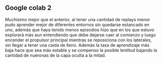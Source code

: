 ## Google colab 2

Muchisimo mejor que el anterior, al tener una cantidad de replays menor pudo aprender mejor de diferentes entornos sin quedarse estancado en uno, además que haya tenido menos episodios hizo que en los que estuvo explorará más aun entendiendo que debe dejarse caer al comienzo y luego encender el propulsor principal mientras se reposiciona con los laterales, sin llegar a tener una caida de lleno. Además la tasa de aprendizaje más baja hace que sea más estable y se compenso la posible lentitud bajando la cantidad de nueronas de la capa oculta a la mitad.